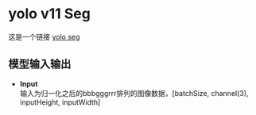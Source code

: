 # yolo v11 Seg  
这是一个链接 [yolo seg](https://docs.ultralytics.com/tasks/segment/)


## 模型输入输出  
- **Input**  
输入为归一化之后的bbbgggrrr排列的图像数据，[batchSize, channel(3), inputHeight, inputWidth]  
